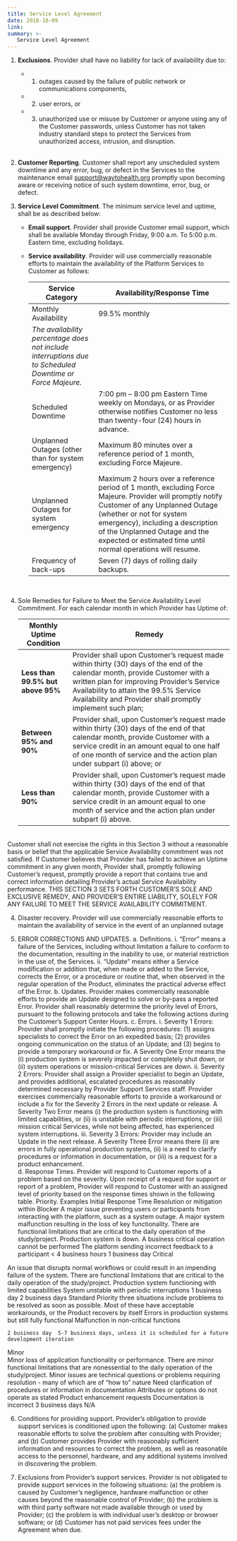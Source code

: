 ```yaml
---
title: Service Level Agreement
date: 2018-10-09
link: 
summary: >-
   Service Level Agreement
---
```


1.	**Exclusions**.
	 Provider shall have no liability for lack of availability due to: 
	 - 1. outages caused by the failure of public network or communications components, 
	 - 2. user errors, or 
	 - 3. unauthorized use or misuse by Customer or anyone using any of the Customer passwords, unless Customer has not taken industry standard steps to protect the Services from unauthorized access, intrusion, and disruption. <br></br>

2. **Customer Reporting**. Customer shall report any unscheduled system downtime and any error, bug, or defect in the Services to the maintenance email support@waytohealth.org promptly upon becoming aware or receiving notice of such system downtime, error, bug, or defect. 

3. **Service Level Commitment**.  The minimum service level and uptime, shall be as described below:

	  - **Email support**.  Provider shall provide Customer email support, which shall be available Monday through Friday, 9:00 a.m. To 5:00 p.m. Eastern time, excluding holidays.  
	 - **Service availability**.  Provider will use commercially reasonable efforts to maintain the availability of the Platform Services to Customer as follows:

		Service Category | Availability/Response Time 
		----|---
		Monthly Availability | 99.5% monthly
		*The availability percentage does not include interruptions due to Scheduled Downtime or Force Majeure.* | 
		Scheduled Downtime| 7:00 pm – 8:00 pm Eastern Time weekly on Mondays, or as Provider otherwise notifies Customer no less than twenty-four (24) hours in advance.
		 Unplanned Outages (other than for system emergency) | Maximum 80 minutes over a reference period of 1 month, excluding Force Majeure.
		Unplanned Outages for system emergency | Maximum 2 hours over a reference period of 1 month, excluding Force Majeure.  Provider will promptly notify Customer of any Unplanned Outage (whether or not for system emergency), including a description of the Unplanned Outage and the expected or estimated time until normal operations will resume.|
		Frequency of back-ups | Seven (7) days of rolling daily backups.
		<br/> 

4.	Sole Remedies for Failure to Meet the Service Availability Level Commitment. For each calendar month in which Provider has Uptime of:

	 Monthly Uptime Condition   | Remedy 
	 ---------------------------|-------
	 **Less than 99.5% but above 95%**| Provider shall upon Customer’s request made within thirty (30) days of the end of the calendar month, provide Customer with a written plan for improving Provider’s Service Availability to attain the 99.5% Service Availability and Provider shall promptly implement such plan;
	 **Between 95% and 90%** | Provider shall, upon Customer’s request made within thirty (30) days of the end of that calendar month, provide Customer with a service credit in an amount equal to one half of one month of service and the action plan under subpart (i) above; or
	 **Less than 90%** | Provider shall, upon Customer’s request made within thirty (30) days of the end of that calendar month, provide Customer with a service credit in an amount equal to one month of service and the action plan under subpart (i) above.
<br/>
Customer shall not exercise the rights in this Section 3 without a reasonable basis or belief that the applicable Service Availability commitment was not satisfied. If Customer believes that Provider has failed to achieve an Uptime commitment in any given month, Provider shall, promptly following Customer’s request, promptly provide a report that contains true and correct information detailing Provider’s actual Service Availability performance. THIS SECTION 3 SETS FORTH CUSTOMER’S SOLE AND EXCLUSIVE REMEDY, AND PROVIDER’S ENTIRE LIABILITY, SOLELY FOR ANY FAILURE TO MEET THE SERVICE AVAILABILITY COMMITMENT.


4.	Disaster recovery. Provider will use commercially reasonable efforts to maintain the availability of service in the event of an unplanned outage

5.	ERROR CORRECTIONS AND UPDATES.
a.	Definitions.
i.	“Error” means a failure of the Services, including without limitation a failure to conform to the documentation, resulting in the inability to use, or material restriction in the use of, the Services.
ii.	“Update” means either a Service modification or addition that, when made or added to the Service, corrects the Error, or a procedure or routine that, when observed in the regular operation of the Product, eliminates the practical adverse effect of the Error. 
b.	Updates.  Provider makes commercially reasonable efforts to provide an Update designed to solve or by-pass a reported Error.  Provider shall reasonably determine the priority level of Errors, pursuant to the following protocols and take the following actions during the Customer’s Support Center Hours.
c.	Errors.
i.	Severity 1 Errors:  Provider shall promptly initiate the following procedures: (1) assigns specialists to correct the Error on an expedited basis; (2) provides ongoing communication on the status of an Update; and (3) begins to provide a temporary workaround or fix.  A Severity One Error means the (i) production system is severely impacted or completely shut down, or (ii) system operations or mission-critical Services are down.
ii.	Severity 2 Errors:  Provider shall assign a Provider specialist to begin an Update, and provides additional, escalated procedures as reasonably determined necessary by Provider Support Services staff.  Provider exercises commercially reasonable efforts to provide a workaround or include a fix for the Severity 2 Errors in the next update or release.   A Severity Two Error means (i) the production system is functioning with limited capabilities, or (ii) is unstable with periodic interruptions, or (iii) mission critical Services, while not being affected, has experienced system interruptions. 
iii.	Severity 3 Errors:  Provider may include an Update in the next release.  A Severity Three Error means there (i) are errors in fully operational production systems, (ii) is a need to clarify procedures or information in documentation, or (iii) is a request for a product enhancement.  
d.	Response Times.  Provider will respond to Customer reports of a problem based on the severity. Upon receipt of a request for support or report of a problem, Provider will respond to Customer with an assigned level of priority based on the response times shown in the following table. 
Priority. 	Examples	Initial Response Time	Resolution or mitigation within
Blocker
A major issue preventing users or participants from interacting with the platform, such as a system outage.
A major system malfunction resulting in the loss of key functionality.
There are functional limitations that are critical to the daily operation of the study/project.
	Production system is down.
A business critical operation cannot be performed
The platform sending incorrect feedback to a participant
	< 4 business hours	1 business day
Critical 

An issue that disrupts normal workflows or could result in an impending failure of the system. There are functional limitations that are critical to the daily operation of the study/project.
	Production system functioning with limited capabilities
System unstable with periodic interruptions
	1 business day	2 business days
Standard
Priority three situations include problems to be resolved as soon as possible.  Most of these have acceptable workarounds, or the Product recovers by itself	Errors in production systems but still fully functional
Malfunction in non-critical functions

	2 business day	5-7 business days, unless it is scheduled for a future development iteration
Minor  
Minor loss of application functionality or performance. There are minor functional limitations that are nonessential to the daily operation of the study/project.
Minor issues are technical questions or problems requiring resolution - many of which are of “how to” nature	Need clarification of procedures or information in documentation
Attributes or options do not operate as stated
Product enhancement requests
Documentation is incorrect	3 business days	N/A

6.	Conditions for providing support.  Provider’s obligation to provide support services is conditioned upon the following: (a) Customer makes reasonable efforts to solve the problem after consulting with Provider; and (b) Customer provides Provider with reasonably sufficient information and resources to correct the problem, as well as reasonable access to the personnel, hardware, and any additional systems involved in discovering the problem.

7.	Exclusions from Provider’s support services. Provider is not obligated to provide support services in the following situations: (a) the problem is caused by Customer’s negligence, hardware malfunction or other causes beyond the reasonable control of Provider; (b) the problem is with third party software not made available through or used by Provider; (c) the problem is with individual user’s desktop or browser software; or (d) Customer has not paid services fees under the Agreement when due.
